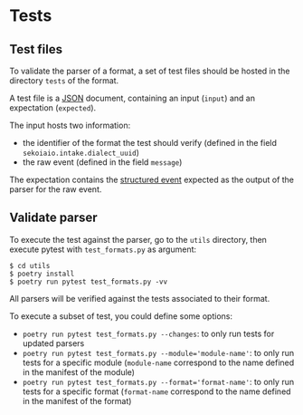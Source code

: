 # Tests

## Test files

To validate the parser of a format, a set of test files should be hosted in the directory `tests` of the format.

A test file is a [JSON](https://json.org) document, containing an input (`input`) and an expectation (`expected`).

The input hosts two information:
- the identifier of the format the test should verify (defined in the field `sekoiaio.intake.dialect_uuid`)
- the raw event (defined in the field `message`)


The expectation contains the [structured event](structured_event.md) expected as the output of the parser for the raw event.


## Validate parser

To execute the test against the parser, go to the `utils` directory, then execute pytest with `test_formats.py` as argument:

```shell
$ cd utils
$ poetry install
$ poetry run pytest test_formats.py -vv
```

All parsers will be verified against the tests associated to their format.

To execute a subset of test, you could define some options:
- `poetry run pytest test_formats.py --changes`: to only run tests for updated parsers
- `poetry run pytest test_formats.py --module='module-name'`: to only run tests for a specific module (`module-name` correspond to the name defined in the manifest of the module)
- `poetry run pytest test_formats.py --format='format-name'`: to only run tests for a specific format (`format-name` correspond to the name defined in the manifest of the format)
